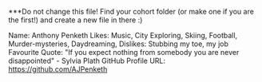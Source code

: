 ***Do not change this file! Find your cohort folder (or make one if you are the first!) and create a new file in there :)

Name: Anthony Penketh
Likes: Music, City Exploring, Skiing, Football, Murder-mysteries, Daydreaming,
Dislikes: Stubbing my toe, my job
Favourite Quote: "If you expect nothing from somebody you are never disappointed" - Sylvia Plath
GitHub Profile URL: https://github.com/AJPenketh
